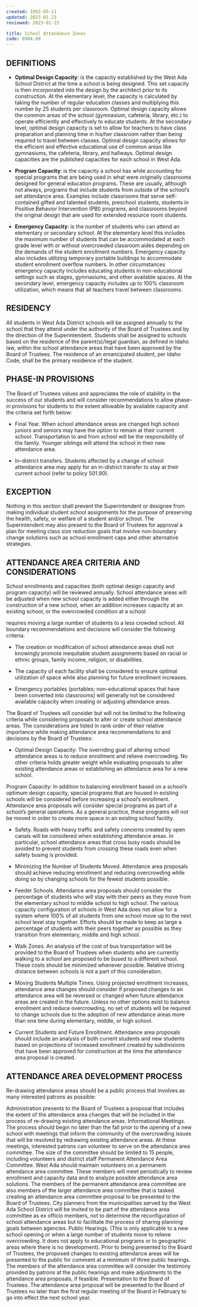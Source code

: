 ```yaml
---
created: 1992-05-11
updated: 2023-01-23
reviewed: 2023-01-23

title: School Attendance Zones
code: 0904.00
---
```



## DEFINITIONS

- **Optimal Design Capacity**: is the capacity established by the West Ada School District at the time a school is being designed. This set capacity is then incorporated into the design by the architect prior to its construction. At the elementary level, the capacity is calculated by taking the number of regular education classes and multiplying this number by 25 students per classroom. Optimal design capacity allows the common areas of the school (gymnasium, cafeteria, library, etc.) to operate efficiently and effectively to educate students. At the secondary level, optimal design capacity is set to allow for teachers to have class preparation and planning time in his/her classroom rather than being required to travel between classes. Optimal design capacity allows for the efficient and effective educational use of common areas like gymnasiums, the cafeteria, library, and hallways. Optimal design capacities are the published capacities for each school in West Ada.

- **Program Capacity**: is the capacity a school has while accounting for special programs that are being used in what were originally classrooms designed for general education programs. These are usually, although not always, programs that include students from outside of the school’s set attendance area. Examples include classrooms that serve self-contained gifted and talented students, preschool students, students in Positive Behavior Intervention (PBI) programs, and classrooms beyond the original design that are used for extended resource room students.

- **Emergency Capacity**: is the number of students who can attend an elementary or secondary school. At the elementary level this includes the maximum number of students that can be accommodated at each grade level with or without overcrowded classroom aides depending on the demands of the student enrollment numbers. Emergency capacity also includes utilizing temporary portable buildings to accommodate student enrollment overflow numbers. In other circumstances emergency capacity includes educating students in non-educational settings such as stages, gymnasiums, and other available spaces. At the secondary level, emergency capacity includes up to 100% classroom utilization, which means that all teachers travel between classrooms.

## RESIDENCY

All students in West Ada District schools will be assigned annually to the school that they attend under the authority of the Board of Trustees and by the direction of the Superintendent. Students shall be assigned to schools based on the residence of the parent(s)/legal guardian, as defined in Idaho law, within the school attendance areas that have been approved by the Board of Trustees. The residence of an emancipated student, per Idaho Code, shall be the primary residence of the student.

## PHASE-IN PROVISIONS

The Board of Trustees values and appreciates the role of stability in the success of our students and will consider recommendations to allow phase-in provisions for students to the extent allowable by available capacity and the criteria set forth below:



- Final Year. When school attendance areas are changed high school juniors and seniors may have the option to remain at their current school. Transportation to and from school will be the responsibility of the family. Younger siblings will attend the school in their new attendance area.

- In-district transfers. Students affected by a change of school attendance area may apply for an in-district transfer to stay at their current school (refer to policy 501.90).

## EXCEPTION

Nothing in this section shall prevent the Superintendent or designee from making individual student school assignments for the purpose of preserving the health, safety, or welfare of a student and/or school. The Superintendent may also present to the Board of Trustees for approval a plan for meeting class size reduction goals that involve non-boundary change solutions such as school enrollment caps and other alternative strategies.

## ATTENDANCE AREA CRITERIA AND CONSIDERATIONS

School enrollments and capacities (both optimal design capacity and program capacity) will be reviewed annually. School attendance areas will be adjusted when new school capacity is added either through the construction of a new school, when an addition increases capacity at an existing school, or the overcrowded condition at a school

requires moving a large number of students to a less crowded school. All boundary recommendations and decisions will consider the following criteria:



- The creation or modification of school attendance areas shall not knowingly promote inequitable student assignments based on racial or ethnic groups, family income, religion, or disabilities.

- The capacity of each facility shall be considered to ensure optimal utilization of space while also planning for future enrollment increases.

- Emergency portables (portables; non-educational spaces that have been converted into classrooms) will generally not be considered available capacity when creating or adjusting attendance areas.

The Board of Trustees will consider but will not be limited to the following criteria while considering proposals to alter or create school attendance areas. The considerations are listed in rank order of their relative importance while making attendance area recommendations to and decisions by the Board of Trustees:



- Optimal Design Capacity: The overriding goal of altering school attendance areas is to reduce enrollment and relieve overcrowding. No other criteria holds greater weight while evaluating proposals to alter existing attendance areas or establishing an attendance area for a new school.

Program Capacity: In addition to balancing enrollment based on a school’s optimum design capacity, special programs that are housed in existing schools will be considered before increasing a school’s enrollment. Attendance area proposals will consider special programs as part of a school’s general operations. As a general practice, these programs will not be moved in order to create more space in an existing school facility.



- Safety. Roads with heavy traffic and safety concerns created by open canals will be considered when establishing attendance areas. In particular, school attendance areas that cross busy roads should be avoided to prevent students from crossing these roads even when safety busing is provided.

- Minimizing the Number of Students Moved. Attendance area proposals should achieve reducing enrollment and reducing overcrowding while doing so by changing schools for the fewest students possible.

- Feeder Schools. Attendance area proposals should consider the percentage of students who will stay with their peers as they move from the elementary school to middle school to high school. The various capacity configuration of schools in West Ada does not allow for a system where 100% of all students from one school move up to the next school level stay together. Efforts should be made to keep as large a percentage of students with their peers together as possible as they transition from elementary, middle and high school.

- Walk Zones. An analysis of the cost of bus transportation will be provided to the Board of Trustees when students who are currently walking to a school are proposed to be bused to a different school. These costs should be minimized whenever possible. Relative driving distance between schools is not a part of this consideration.

- Moving Students Multiple Times. Using projected enrollment increases, attendance area changes should consider if proposed changes to an attendance area will be reversed or changed when future attendance areas are created in the future. Unless no other options exist to balance enrollment and reduce overcrowding, no set of students will be required to change schools due to the adoption of new attendance areas more than one time during elementary, middle, or high school.

- Current Students and Future Enrollment. Attendance area proposals should include an analysis of both current students and new students based on projections of increased enrollment created by subdivisions that have been approved for construction at the time the attendance area proposal is created.

## ATTENDANCE AREA DEVELOPMENT PROCESS

Re-drawing attendance areas should be a public process that involves as many interested patrons as possible:


Administration presents to the Board of Trustees a proposal that includes the extent of the attendance area changes that will be included in the process of re-drawing existing attendance areas. Informational Meetings. The process should begin no later than the fall prior to the opening of a new school with meetings that inform the community of the overcrowding issues that will be resolved by redrawing existing attendance areas. At these meetings, interested patrons can volunteer to serve on the attendance area committee. The size of the committee should be limited to 15 people, including volunteers and district staff Permanent Attendance Area Committee. West Ada should maintain volunteers on a permanent attendance area committee. These members will meet periodically to review enrollment and capacity data and to analyze possible attendance area solutions. The members of the permanent attendance area committee are also members of the larger attendance area committee that is tasked creating an attendance area committee proposal to be presented to the Board of Trustees. City planners from the municipalities served by the West Ada School District will be invited to be part of the attendance area committee as ex officio members, not to determine the reconfiguration of school attendance areas but to facilitate the process of sharing planning goals between agencies. Public Hearings. (This is only applicable to a new school opening or when a large number of students move to relieve overcrowding. It does not apply to educational programs or to geographic areas where there is no development). Prior to being presented to the Board of Trustees, the proposed changes to existing attendance areas will be presented to the public for comment at a minimum of three public hearings. The members of the attendance area committee will consider the testimony provided by patrons at the public hearings and make adjustments to the attendance area proposals, if feasible. Presentation to the Board of Trustees. The attendance area proposal will be presented to the Board of Trustees no later than the first regular meeting of the Board in February to go into effect the next school year.

